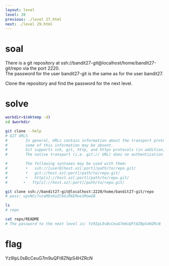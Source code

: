 ```yaml
---
layout: level
level: 28
previous: ./level 27.html
next: ./level 29.html
---
```


# soal
There is a git repository at ssh://bandit27-git@localhost/home/bandit27-git/repo via the port 2220. \
The password for the user bandit27-git is the same as for the user bandit27.

Clone the repository and find the password for the next level.

# solve
```bash
workdir=$(mktemp -d)
cd $workdir

git clone --help
# GIT URLS
#        In general, URLs contain information about the transport protocol, the address of the remote server, and the path to the repository. Depending on the transport protocol,
#        some of this information may be absent.
#        Git supports ssh, git, http, and https protocols (in addition, ftp and ftps can be used for fetching, but this is inefficient and deprecated; do not use them).
#        The native transport (i.e. git:// URL) does no authentication and should be used with caution on unsecured networks.

#        The following syntaxes may be used with them:
#        •   ssh://[user@]host.xz[:port]/path/to/repo.git/
#        •   git://host.xz[:port]/path/to/repo.git/
#        •   http[s]://host.xz[:port]/path/to/repo.git/
#       •   ftp[s]://host.xz[:port]/path/to/repo.git/

git clone ssh://bandit27-git@localhost:2220/home/bandit27-git/repo
# pass: upsNCc7vzaRDx6oZC6GiR6ERwe1MowGB

ls
# repo

cat repo/README
# The password to the next level is: Yz9IpL0sBcCeuG7m9uQFt8ZNpS4HZRcN
```

# flag
Yz9IpL0sBcCeuG7m9uQFt8ZNpS4HZRcN